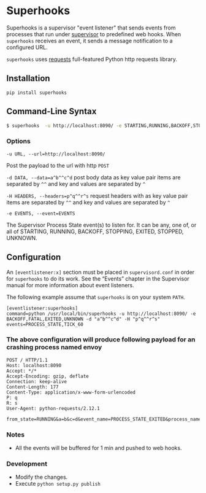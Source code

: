 # Superhooks

Superhooks is a supervisor "event listener" that sends events from processes that run under [supervisor](http://supervisord.org) to predefined web hooks. When `superhooks` receives an event, it sends a message notification to a configured URL.

`superhooks` uses [requests](https://2.python-requests.org/en/master/#) full-featured Python http requests library.

## Installation

```
pip install superhooks
```

## Command-Line Syntax

```bash
$ superhooks  -u http://localhost:8090/ -e STARTING,RUNNING,BACKOFF,STOPPING,FATAL,EXITED,STOPPED,UNKNOWN -d "a^b^^c^d" -H "p^q^^r^s" 
```

### Options

```-u URL, --url=http://localhost:8090/```

Post the payload to the url with http `POST`

```-d DATA, --data=a^b^^c^d``` post body data as key value pair items are separated by `^^` and key and values are separated by `^`

```-H HEADERS, --headers=p^q^^r^s``` request headers with as key value pair items are separated by `^^` and key and values are separated by `^`

```-e EVENTS, --event=EVENTS```

The Supervisor Process State event(s) to listen for. It can be any, one of, or all of STARTING, RUNNING, BACKOFF, STOPPING, EXITED, STOPPED, UNKNOWN.

## Configuration
An `[eventlistener:x]` section must be placed in `supervisord.conf` in order for `superhooks` to do its work. See the “Events” chapter in the Supervisor manual for more information about event listeners.

The following example assume that `superhooks` is on your system `PATH`.

```
[eventlistener:superhooks]
command=python /usr/local/bin/superhooks -u http://localhost:8090/ -e BACKOFF,FATAL,EXITED,UNKNOWN -d "a^b^^c^d" -H "p^q^^r^s"
events=PROCESS_STATE,TICK_60

```
### The above configuration  will produce following payload for an crashing process named envoy

```
POST / HTTP/1.1
Host: localhost:8090
Accept: */*
Accept-Encoding: gzip, deflate
Connection: keep-alive
Content-Length: 177
Content-Type: application/x-www-form-urlencoded
P: q
R: s
User-Agent: python-requests/2.12.1

from_state=RUNNING&a=b&c=d&event_name=PROCESS_STATE_EXITED&process_name=cat%3Ameow&pheaders_all=from_state%3ARUNNING+processname%3Ameow+pid%3A25232+expected%3A0+groupname%3Acat+
```

### Notes
* All the events will be buffered for 1 min and pushed to web hooks. 

### Development 
* Modify the changes.
* Execute `python setup.py publish` 
